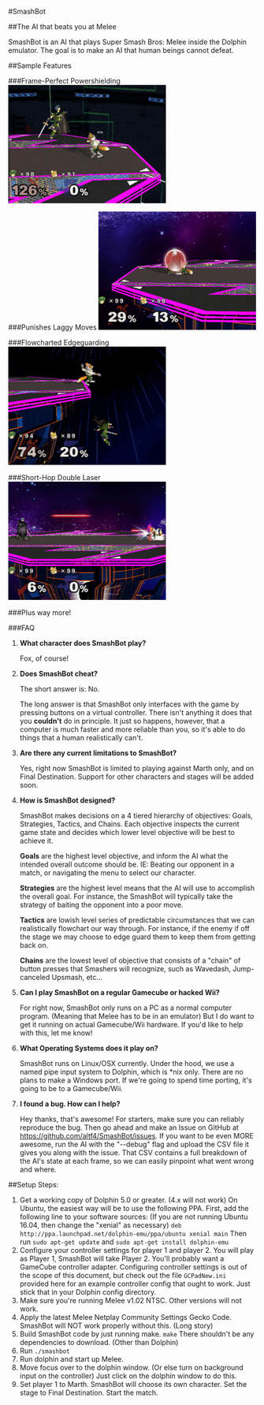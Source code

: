 #SmashBot

##The AI that beats you at Melee

SmashBot is an AI that plays Super Smash Bros: Melee inside the Dolphin emulator. The goal is to make an AI that human beings cannot defeat.

##Sample Features

###Frame-Perfect Powershielding
![Powershield](images/Powershield.gif)

###Punishes Laggy Moves
![Powershield](images/RollPunish.gif)

###Flowcharted Edgeguarding
![RollPunish](images/MarthKiller.gif)

###Short-Hop Double Laser
![RollPunish](images/SHDL.gif)

###Plus way more!

###FAQ

1. **What character does SmashBot play?**

    Fox, of course!

2. **Does SmashBot cheat?**

    The short answer is: No.

    The long answer is that SmashBot only interfaces with the game by pressing buttons on a virtual controller. There isn't anything it does that you **couldn't** do in principle. It just so happens, however, that a computer is much faster and more reliable than you, so it's able to do things that a human realistically can't.

3. **Are there any current limitations to SmashBot?**

    Yes, right now SmashBot is limited to playing against Marth only, and on Final Destination. Support for other characters and stages will be added soon.

4. **How is SmashBot designed?**

    SmashBot makes decisions on a 4 tiered hierarchy of objectives: Goals, Strategies, Tactics, and Chains. Each objective inspects the current game state and decides which lower level objective will be best to achieve it.

    **Goals** are the highest level objective, and inform the AI what the intended overall outcome should be. IE: Beating our opponent in a match, or navigating the menu to select our character.

    **Strategies** are the highest level means that the AI will use to accomplish the overall goal. For instance, the SmashBot will typically take the strategy of baiting the opponent into a poor move.

    **Tactics** are lowish level series of predictable circumstances that we can realistically flowchart our way through. For instance, if the enemy if off the stage we may choose to edge guard them to keep them from getting back on.

    **Chains** are the lowest level of objective that consists of a "chain" of button presses that Smashers will recognize, such as Wavedash, Jump-canceled Upsmash, etc...

5. **Can I play SmashBot on a regular Gamecube or hacked Wii?**

    For right now, SmashBot only runs on a PC as a normal computer program. (Meaning that Melee has to be in an emulator) But I do want to get it running on actual Gamecube/Wii hardware. If you'd like to help with this, let me know!

6. **What Operating Systems does it play on?**

    SmashBot runs on Linux/OSX currently. Under the hood, we use a named pipe input system to Dolphin, which is *nix only. There are no plans to make a Windows port. If we're going to spend time porting, it's going to be to a Gamecube/Wii.

7. **I found a bug. How can I help?**

    Hey thanks, that's awesome! For starters, make sure you can reliably reproduce the bug. Then go ahead and make an Issue on GitHub at https://github.com/altf4/SmashBot/issues. If you want to be even MORE awesome, run the AI with the "--debug" flag and upload the CSV file it gives you along with the issue. That CSV contains a full breakdown of the AI's state at each frame, so we can easily pinpoint what went wrong and where.


##Setup Steps:

1. Get a working copy of Dolphin 5.0 or greater. (4.x will not work) On Ubuntu, the easiest way will be to use the following PPA. First, add the following line to your software sources: (If you are not running Ubuntu 16.04, then change the "xenial" as necessary)
`deb http://ppa.launchpad.net/dolphin-emu/ppa/ubuntu xenial main`
Then run `sudo apt-get update` and `sudo apt-get install dolphin-emu`
2. Configure your controller settings for player 1 and player 2. You will play as Player 1, SmashBot will take Player 2. You'll probably want a GameCube controller adapter. Configuring controller settings is out of the scope of this document, but check out the file `GCPadNew.ini` provided here for an example controller config that ought to work. Just stick that in your Dolphin config directory.
3. Make sure you're running Melee v1.02 NTSC. Other versions will not work.
4. Apply the latest Melee Netplay Community Settings Gecko Code. SmashBot will NOT work properly without this. (Long story)
5. Build SmashBot code by just running make. `make` There shouldn't be any dependencies to download. (Other than Dolphin)
6. Run `./smashbot`
7. Run dolphin and start up Melee.
8. Move focus over to the dolphin window. (Or else turn on background input on the controller) Just click on the dolphin window to do this.
9. Set player 1 to Marth. SmashBot will choose its own character.  Set the stage to Final Destination. Start the match.
